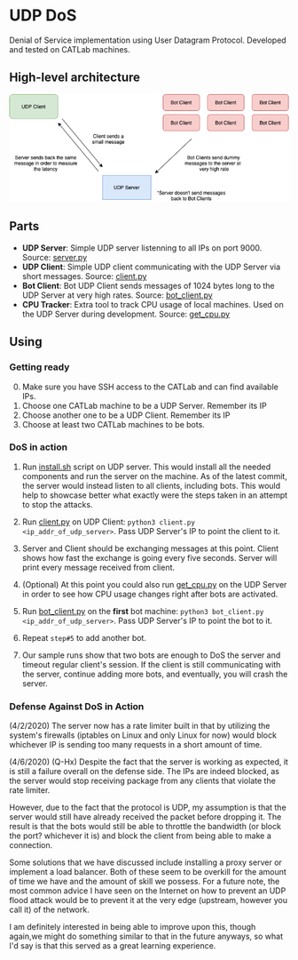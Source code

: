 # UDP DoS

Denial of Service implementation using User Datagram Protocol. Developed and tested on CATLab machines.

## High-level architecture

<!--- HTML markdown to center the image --->
<p align="center">
    <img alt="architecture" src="img/architecture.png" width="700px" />
</p>


## Parts

- **UDP Server**: Simple UDP server listenning to all IPs on port 9000. Source: [server.py](src/server.py)
- **UDP Client**: Simple UDP client communicating with the UDP Server via short messages. Source: [client.py](src/client.py)
- **Bot Client**: Bot UDP Client sends messages of 1024 bytes long to the UDP Server at very high rates. Source: [bot_client.py](src/bot_client.py)
- **CPU Tracker**: Extra tool to track CPU usage of local machines. Used on the UDP Server during development. Source: [get_cpu.py](src/get_cpu.py)

## Using

### Getting ready

0. Make sure you have SSH access to the CATLab and can find available IPs.
1. Choose one CATLab machine to be a UDP Server. Remember its IP
2. Choose another one to be a UDP Client. Remember its IP
3. Choose at least two CATLab machines to be bots.

### DoS in action

1. Run [install.sh](src/install.sh) script on UDP server. This would install all the needed components and run the server on the machine.
As of the latest commit, the server would instead listen to all clients, including bots. This would help to showcase better what exactly were the steps taken in an attempt to stop the attacks.

2. Run [client.py](src/client.py) on UDP Client: `python3 client.py <ip_addr_of_udp_server>`. Pass UDP Server's IP to point the client to it.

3. Server and Client should be exchanging messages at this point. Client shows how fast the exchange is going every five seconds. Server will print every message received from client.

4. (Optional) At this point you could also run [get_cpu.py](src/get_cpu.py) on the UDP Server in order to see how CPU usage changes right after bots are activated.

5. Run [bot_client.py](src/bot_client.py) on the **first** bot machine: `python3 bot_client.py <ip_addr_of_udp_server>`. Pass UDP Server's IP to point the bot to it.

6. Repeat `step#5` to add another bot.

7. Our sample runs show that two bots are enough to DoS the server and timeout regular client's session. If the client is still communicating with the server, continue adding more bots, and eventually, you will crash the server.

### Defense Against DoS in Action

(4/2/2020) The server now has a rate limiter built in that by utilizing the system's firewalls (iptables on Linux and only Linux for now) would block whichever IP is sending too many requests in a short amount of time.

(4/6/2020) (Q-Hx) Despite the fact that the server is working as expected, it is still a failure overall on the defense side. The IPs are indeed blocked, as the server would stop receiving package from any clients that violate the rate limiter.

However, due to the fact that the protocol is UDP, my assumption is that the server would still have already received the packet before dropping it. The result is that the bots would still be able to throttle the bandwidth (or block the port? whichever it is) and block the client from being able to make a connection.

Some solutions that we have discussed include installing a proxy server or implement a load balancer. Both of these seem to be overkill for the amount of time we have and the amount of skill we possess. For a future note, the most common advice I have seen on the Internet on how to prevent an UDP flood attack would be to prevent it at the very edge (upstream, however you call it) of the network.

I am definitely interested in being able to improve upon this, though again,we might do something similar to that in the future anyways, so what I'd say is that this served as a great learning experience.
